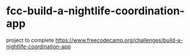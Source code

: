 # fcc-build-a-nightlife-coordination-app
project to complete https://www.freecodecamp.org/challenges/build-a-nightlife-coordination-app
